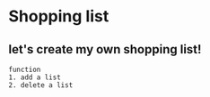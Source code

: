 
# Shopping list

## let's create my own shopping list!

```
function
1. add a list
2. delete a list
``` 
